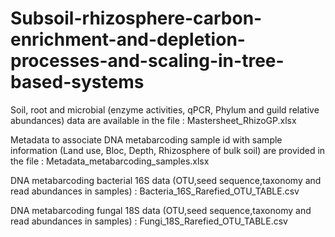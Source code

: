 # Subsoil-rhizosphere-carbon-enrichment-and-depletion-processes-and-scaling-in-tree-based-systems

Soil, root and microbial (enzyme activities, qPCR, Phylum and guild relative abundances) data are available in the file : Mastersheet_RhizoGP.xlsx

Metadata to associate DNA metabarcoding sample id with sample information (Land use, Bloc, Depth, Rhizosphere of bulk soil) are provided in the file : Metadata_metabarcoding_samples.xlsx

DNA metabarcoding bacterial 16S data (OTU,seed sequence,taxonomy and read abundances in samples) : Bacteria_16S_Rarefied_OTU_TABLE.csv

DNA metabarcoding fungal 18S data (OTU,seed sequence,taxonomy and read abundances in samples) : Fungi_18S_Rarefied_OTU_TABLE.csv
